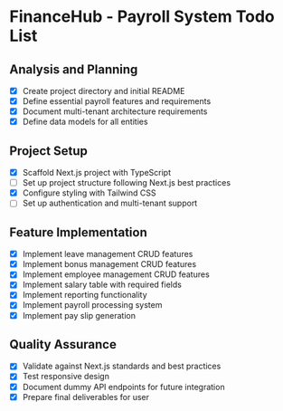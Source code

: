 # FinanceHub - Payroll System Todo List

## Analysis and Planning
- [x] Create project directory and initial README
- [x] Define essential payroll features and requirements
- [x] Document multi-tenant architecture requirements
- [x] Define data models for all entities

## Project Setup
- [x] Scaffold Next.js project with TypeScript
- [ ] Set up project structure following Next.js best practices
- [x] Configure styling with Tailwind CSS
- [ ] Set up authentication and multi-tenant support

## Feature Implementation
- [x] Implement leave management CRUD features
- [x] Implement bonus management CRUD features
- [x] Implement employee management CRUD features
- [x] Implement salary table with required fields
- [x] Implement reporting functionality
- [x] Implement payroll processing system
- [x] Implement pay slip generation

## Quality Assurance
- [x] Validate against Next.js standards and best practices
- [x] Test responsive design
- [x] Document dummy API endpoints for future integration
- [x] Prepare final deliverables for user
